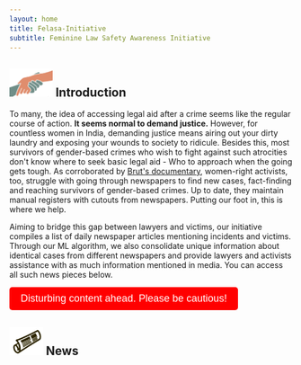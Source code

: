 ```yaml
---
layout: home
title: Felasa-Initiative
subtitle: Feminine Law Safety Awareness Initiative
---
```


<style>
  .red-button {
    background-color: red;
    color: white;
    padding: 10px 20px;
    border: none;
    border-radius: 5px;
    font-size: 18px;
  }
</style>

## <img src="/assets/img/help.png" height="50px"> Introduction

To many, the idea of accessing legal aid after a crime seems like the regular course of action. **It seems normal to demand justice.** However, for countless women in India, demanding justice means airing out your dirty laundry and exposing your wounds to society to ridicule. Besides this, most survivors of gender-based crimes who wish to fight against such atrocities don't know where to seek basic legal aid - Who to approach when the going gets tough. As corroborated by [Brut's documentary](https://www.youtube.com/watch?v=THBsY9zP2kg), women-right activists, too, struggle with going through newspapers to find new cases, fact-finding and reaching survivors of gender-based crimes. Up to date, they maintain manual registers with cutouts from newspapers. Putting our foot in, this is where we help.

Aiming to bridge this gap between lawyers and victims, our initiative compiles a list of daily newspaper articles mentioning incidents and victims. Through our ML algorithm, we also consolidate unique information about identical cases from different newspapers and provide lawyers and activists assistance with as much information mentioned in media. You can access all such news pieces below.

<button class="red-button">Disturbing content ahead. Please be cautious!</button>

## <img src="/assets/img/news.png" height="50px"> News
